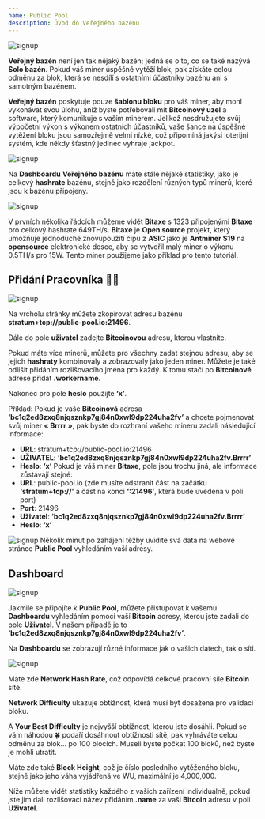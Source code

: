 ```yaml
---
name: Public Pool
description: Úvod do Veřejného bazénu
---
```


![signup](assets/cover.webp)

**Veřejný bazén** není jen tak nějaký bazén; jedná se o to, co se také nazývá **Solo bazén**. Pokud váš miner úspěšně vytěží blok, pak získáte celou odměnu za blok, která se nesdílí s ostatními účastníky bazénu ani s samotným bazénem.

**Veřejný bazén** poskytuje pouze **šablonu bloku** pro váš miner, aby mohl vykonávat svou úlohu, aniž byste potřebovali mít **Bitcoinový uzel** a software, který komunikuje s vaším minerem. Jelikož nesdružujete svůj výpočetní výkon s výkonem ostatních účastníků, vaše šance na úspěšné vytěžení bloku jsou samozřejmě velmi nízké, což připomíná jakýsi loterijní systém, kde někdy šťastný jedinec vyhraje jackpot.

![signup](assets/1.webp)

Na **Dashboardu** **Veřejného bazénu** máte stále nějaké statistiky, jako je celkový **hashrate** bazénu, stejně jako rozdělení různých typů minerů, které jsou k bazénu připojeny.

![signup](assets/2.webp)

V prvních několika řádcích můžeme vidět **Bitaxe** s 1323 připojenými **Bitaxe** pro celkový hashrate 649TH/s. **Bitaxe** je **Open source** projekt, který umožňuje jednoduché znovupoužití čipu z **ASIC** jako je **Antminer S19** na **opensource** elektronické desce, aby se vytvořil malý miner o výkonu 0.5TH/s pro 15W. Tento miner použijeme jako příklad pro tento tutoriál.

## Přidání **Pracovníka** 👷‍♂️

![signup](assets/cover.webp)

Na vrcholu stránky můžete zkopírovat adresu bazénu **stratum+tcp://public-pool.io:21496**.

Dále do pole **uživatel** zadejte **Bitcoinovou** adresu, kterou vlastníte.

Pokud máte více minerů, můžete pro všechny zadat stejnou adresu, aby se jejich **hashraty** kombinovaly a zobrazovaly jako jeden miner. Můžete je také odlišit přidáním rozlišovacího jména pro každý. K tomu stačí po **Bitcoinové** adrese přidat **.workername**.

Nakonec pro pole **heslo** použijte **‘x’**.

Příklad: Pokud je vaše **Bitcoinová** adresa **‘bc1q2ed8zxq8njqsznkp7gj84n0xwl9dp224uha2fv’** a chcete pojmenovat svůj miner **« Brrrr »**, pak byste do rozhraní vašeho mineru zadali následující informace:

- **URL**: stratum+tcp://public-pool.io:21496
- **UŽIVATEL**: **‘bc1q2ed8zxq8njqsznkp7gj84n0xwl9dp224uha2fv.Brrrr’**
- **Heslo**: **‘x’**
Pokud je váš miner **Bitaxe**, pole jsou trochu jiná, ale informace zůstávají stejné:
- **URL**: public-pool.io (zde musíte odstranit část na začátku **‘stratum+tcp://’** a část na konci **‘:21496’**, která bude uvedena v poli port)
- **Port**: 21496
- **Uživatel**: **‘bc1q2ed8zxq8njqsznkp7gj84n0xwl9dp224uha2fv.Brrrr’**
- **Heslo**: **‘x’**

![signup](assets/3.webp)
Několik minut po zahájení těžby uvidíte svá data na webové stránce **Public Pool** vyhledáním vaší adresy.
## Dashboard

![signup](assets/4.webp)

Jakmile se připojíte k **Public Pool**, můžete přistupovat k vašemu **Dashboardu** vyhledáním pomocí vaší **Bitcoin** adresy, kterou jste zadali do pole **Uživatel**. V našem případě je to **‘bc1q2ed8zxq8njqsznkp7gj84n0xwl9dp224uha2fv’**.

Na **Dashboardu** se zobrazují různé informace jak o vašich datech, tak o síti.

![signup](assets/5.webp)

Máte zde **Network Hash Rate**, což odpovídá celkové pracovní síle **Bitcoin** sítě.

**Network Difficulty** ukazuje obtížnost, která musí být dosažena pro validaci bloku.

A **Your Best Difficulty** je nejvyšší obtížnost, kterou jste dosáhli. Pokud se vám náhodou 🍀 podaří dosáhnout obtížnosti sítě, pak vyhráváte celou odměnu za blok... po 100 blocích. Museli byste počkat 100 bloků, než byste je mohli utratit.

Máte zde také **Block Height**, což je číslo posledního vytěženého bloku, stejně jako jeho váha vyjádřená ve WU, maximální je 4,000,000.

Níže můžete vidět statistiky každého z vašich zařízení individuálně, pokud jste jim dali rozlišovací název přidáním **.name** za vaši **Bitcoin** adresu v poli **Uživatel**.